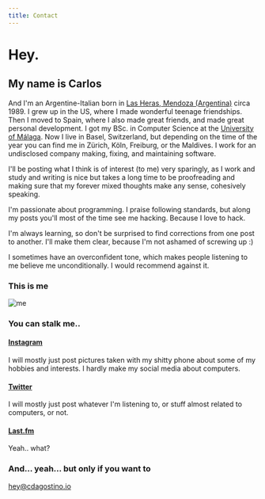 ```yaml
---
title: Contact
---
```


# Hey.

## My name is Carlos

And I'm an Argentine-Italian born in [Las Heras, Mendoza (Argentina)](https://www.google.com/search?site=&tbm=isch&source=hp&q=mendoza+argentina) circa 1989. I grew up in the US, where I made wonderful teenage friendships. Then I moved to Spain, where I also made great friends, and made great personal development. I got my BSc. in Computer Science at the [University of Málaga](http://www.uma.es/etsi-informatica/?set_language=en). Now I live in Basel, Switzerland, but depending on the time of the year you can find me in Zürich, Köln, Freiburg, or the Maldives. I work for an undisclosed company making, fixing, and maintaining software.

I'll be posting what I think is of interest (to me) very sparingly, as I work and study and writing is nice but takes a long time to be proofreading and making sure that my forever mixed thoughts make any sense, cohesively speaking.
 
I'm passionate about programming. I praise following standards, but along my posts you'll most of the time see me hacking. Because I love to hack.

I'm always learning, so don't be surprised to find corrections from one post to another. I'll make them clear, because I'm not ashamed of screwing up :)

I sometimes have an overconfident tone, which makes people listening to me believe me unconditionally. I would recommend against it.

### This is me

<img alt="me" src="//www.gravatar.com/avatar/a80c5ae5e57df52ee282acb103ba05ac?s=150&d=mm&r=g" />

### You can stalk me..

#### [Instagram](https://www.instagram.com/charlydagos) 

I will mostly just post pictures taken with my shitty phone about some of my hobbies and interests. I hardly make my social media about computers.

#### [Twitter](https://twitter.com/charlydagos)

I will mostly just post whatever I'm listening to, or stuff almost related to computers, or not.

#### [Last.fm](http://www.last.fm/user/charlydagos)

Yeah.. what?

### And... yeah... but only if you want to

<a href="mailto:hey@cdagostino.io">hey@cdagostino.io</a>
